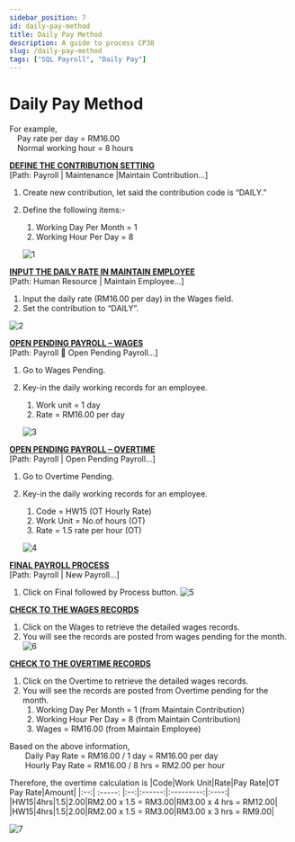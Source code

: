 ```yaml
---
sidebar_position: 7
id: daily-pay-method
title: Daily Pay Method
description: A guide to process CP38
slug: /daily-pay-method
tags: ["SQL Payroll", "Daily Pay"]
---
```


# Daily Pay Method

For example,  
&emsp;Pay rate per day = RM16.00  
&emsp;Normal working hour = 8 hours

**<ins>DEFINE THE CONTRIBUTION SETTING</ins>**  
[Path: Payroll | Maintenance |Maintain Contribution…]

1. Create new contribution, let said the contribution code is “DAILY.”
2. Define the following items:-
    1. Working Day Per Month = 1
    2. Working Hour Per Day = 8

    ![1](/img/payroll/daily-pay-method/1.png)

**<ins>INPUT THE DAILY RATE IN MAINTAIN EMPLOYEE</ins>**  
[Path: Human Resource | Maintain Employee…]

1. Input the daily rate (RM16.00 per day) in the Wages field.
2. Set the contribution to “DAILY”.

![2](/img/payroll/daily-pay-method/2.png)

**<ins>OPEN PENDING PAYROLL – WAGES</ins>**  
[Path: Payroll  Open Pending Payroll…]

1. Go to Wages Pending.
2. Key-in the daily working records for an employee.
    1. Work unit = 1 day
    2. Rate = RM16.00 per day

    ![3](/img/payroll/daily-pay-method/3.png)

**<ins>OPEN PENDING PAYROLL – OVERTIME</ins>**  
[Path: Payroll | Open Pending Payroll…]

1. Go to Overtime Pending.
2. Key-in the daily working records for an employee.
    1. Code = HW15 (OT Hourly Rate)
    2. Work Unit = No.of hours (OT)
    3. Rate = 1.5 rate per hour (OT)

    ![4](/img/payroll/daily-pay-method/4.png)

**<ins>FINAL PAYROLL PROCESS</ins>**  
[Path: Payroll | New Payroll…]

1. Click on Final followed by Process button.
    ![5](/img/payroll/daily-pay-method/5.png)

**<ins>CHECK TO THE WAGES RECORDS</ins>**

1. Click on the Wages to retrieve the detailed wages records. 
2. You will see the records are posted from wages pending for the month.
    ![6](/img/payroll/daily-pay-method/6.png)

**<ins>CHECK TO THE OVERTIME RECORDS</ins>**

1. Click on the Overtime to retrieve the detailed wages records. 
2. You will see the records are posted from Overtime pending for the month.
    1. Working Day Per Month = 1 (from Maintain Contribution)
    2. Working Hour Per Day = 8 (from Maintain Contribution)
    3. Wages = RM16.00 (from Maintain Employee)

Based on the above information,  
&emsp;&emsp;Daily Pay Rate = RM16.00 / 1 day = RM16.00 per day  
&emsp;&emsp;Hourly Pay Rate = RM16.00 / 8 hrs = RM2.00 per hour

Therefore, the overtime calculation is
|Code|Work Unit|Rate|Pay Rate|OT Pay Rate|Amount|
|:--:| :-----: |:--:|:------:|:---------:|:----:|
|HW15|4hrs|1.5|2.00|RM2.00 x 1.5 = RM3.00|RM3.00 x 4 hrs = RM12.00|
|HW15|4hrs|1.5|2.00|RM2.00 x 1.5 = RM3.00|RM3.00 x 3 hrs = RM9.00|

![7](/img/payroll/daily-pay-method/7.png)